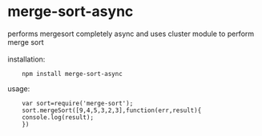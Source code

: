 merge-sort-async
================

performs mergesort completely async and uses cluster module to perform merge sort</br></br>
installation:

        npm install merge-sort-async

usage:</br>

        var sort=require('merge-sort');
        sort.mergeSort([9,4,5,3,2,3],function(err,result){
        console.log(result);
        })
